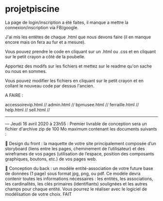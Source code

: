 # projetpiscine

La page de login/inscription a été faites, il manque a mettre la connexion/inscription via FB/google.

J'ai mis les entêtes de chaque .html que nous devons faire (il en manque encore mais on fera au fur et a mesure).

Vous pouvez prendre le code en cliquant sur un .html ou .css et en cliquant sur le petit crayon a côté de la poubelle.

Apportez des modifs sur les fichiers et mettez sur le readme qu'on sache ou nous en sommes.

Vous pouvez modifier les fichiers en cliquant sur le petit crayon et en collant le nouveau code par dessus l'ancien.

A FAIRE :

accessoirevip.html // 
admin.html // 
bpmusee.html //
ferraille.html // 
help.html //
sell.html //

----------------------------------------------------------------------------------------------------------------------

— Jeudi 16 avril 2020 à 23h55 : Premier livrable de conception sera un fichier d'archive zip de 100 Mo maximum contenant les documents suivants :

 Design du front : la maquette de votre site principalement composée d’un storyboard (liens entre les pages, cheminement de l’utilisateur) et des wireframes de vos pages (utilisation de l’espace, position des composants graphiques, boutons, etc.) de vos pages web.

 Conception du back : un modèle entité-association de votre future base de données (1 page) sous format jpg, png, ou pdf. Ce modèle devra contenir toutes les informations nécessaires : les entités, les associations, les cardinalités, les clés primaires (identifiants) soulignées et les autres champs pour chaque entité. Vous pourrez le réaliser avec le logiciel de modélisation de votre choix.  FAIT
